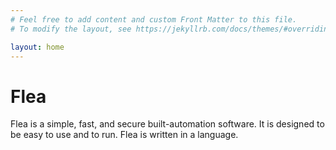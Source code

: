 ```yaml
---
# Feel free to add content and custom Front Matter to this file.
# To modify the layout, see https://jekyllrb.com/docs/themes/#overriding-theme-defaults

layout: home
---
```

# Flea
Flea is a simple, fast, and secure built-automation software. It is designed to be easy to use and to run. Flea is written in a language.
